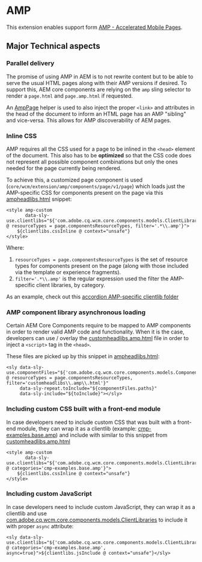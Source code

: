 # AMP
This extension enables support form [AMP - Accelerated Mobile Pages](https://developers.google.com/amp).

## Major Technical aspects

### Parallel delivery

The promise of using AMP in AEM is to not rewrite content but to be  able to serve the usual HTML pages along with their AMP versions if desired. To support this, AEM core components are relying on the `amp` sling selector to render a `page.html` and `page.amp.html` if requested. 

An [AmpPage](bundle/src/main/java/com/adobe/cq/wcm/core/extensions/amp/models/AmpPage.java) helper is used to also inject the proper `<link>` and attributes in the head of the document to inform an HTML page has an AMP "sibling" and vice-versa. This allows for AMP discoverability of AEM pages.

### Inline CSS

AMP requires all the CSS used for a page to be inlined in the `<head>` element of the document. This also has to be **optimized** so that the CSS code does not represent all possible component combinations but only the ones needed for the page currently being rendered. 

To achieve this, a customized page component is used (`core/wcm/extension/amp/components/page/v1/page`) which loads just the AMP-specific CSS for components present on the page via this [ampheadlibs.html](content/src/content/jcr_root/apps/core/wcm/extensions/amp/components/page/v1/page/ampheadlibs.html) snippet:

```
<style amp-custom
       data-sly-use.clientlibs="${'com.adobe.cq.wcm.core.components.models.ClientLibraries' @ resourceTypes = page.componentsResourceTypes, filter='.*\\.amp'}">
    ${clientlibs.cssInline @ context="unsafe"}
</style>
```
Where: 

1. `resourceTypes = page.componentsResourceTypes` is the set of resource types for components present on the page (along with those included via the template or experience fragments).
2. `filter='.*\\.amp'` is the regular expression used the filter the AMP-specific client libraries, by category.

As an example, check out this [accordion AMP-specific clientlib folder](../../examples/ui.apps/src/content/jcr_root/apps/core-components-examples/components/accordion/clientlibs/amp/)

### AMP component library asynchronous loading

Certain AEM Core Components require to be mapped to AMP components in order to render valid AMP code and functionality. When it is the case, developers can use / overlay the [customheadlibs.amp.html](content/src/content/jcr_root/apps/core/wcm/extensions/amp/components/accordion/v1/accordion/customheadlibs.amp.html) file in order to inject a `<script>` tag in the `<head>`.

These files are picked up by this snippet in [ampheadlibs.html](content/src/content/jcr_root/apps/core/wcm/extensions/amp/components/page/v1/page/ampheadlibs.html):

```
<sly data-sly-use.componentFiles="${'com.adobe.cq.wcm.core.components.models.ComponentFiles' @ resourceTypes = page.componentsResourceTypes, filter='customheadlibs\\.amp\\.html'}"
     data-sly-repeat.toInclude="${componentFiles.paths}"
     data-sly-include="${toInclude}"></sly>
```

### Including custom CSS built with a front-end module

In case developers need to include custom CSS that was built with a front-end module, they can wrap it as a clientlib (example: [cmp-examples.base.amp](../../examples/ui.apps/src/content/jcr_root/apps/core-components-examples/clientlibs/clientlib-base-amp)) and include with similar to this snippet from [customheadlibs.amp.html](../../examples/ui.apps/src/content/jcr_root/apps/core-components-examples/components/page/customheadlibs.amp.html)

```
<style amp-custom
       data-sly-use.clientlibs="${'com.adobe.cq.wcm.core.components.models.ClientLibraries' @ categories='cmp-examples.base.amp'}">
    ${clientlibs.cssInline @ context="unsafe"}
</style>
```

### Including custom JavaScript

In case developers need to include custom JavaScript, they can wrap it as a clientlib and use [com.adobe.cq.wcm.core.components.models.ClientLibraries](../../bundles/core/src/main/java/com/adobe/cq/wcm/core/components/models/ClientLibraries.java) to include it with proper `async` attribute:

```
<sly data-sly-use.clientlibs="${'com.adobe.cq.wcm.core.components.models.ClientLibraries' @ categories='cmp-examples.base.amp', async=true}">${clientlibs.jsInclude @ context="unsafe"}</sly>
```
